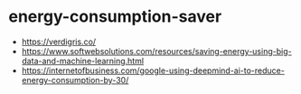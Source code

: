 # energy-consumption-saver
* https://verdigris.co/
* https://www.softwebsolutions.com/resources/saving-energy-using-big-data-and-machine-learning.html
* https://internetofbusiness.com/google-using-deepmind-ai-to-reduce-energy-consumption-by-30/
